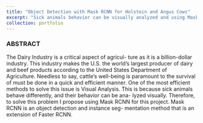 ```yaml
---
title: "Object Detection with Mask RCNN for Holstein and Angus Cows"
excerpt: "Sick animals behavior can be visually analyzed and using Mask RCNN will aid in finding patterns of behaviors <br/><img src='/images/cow.png'>"
collection: portfolio
---
```


### ABSTRACT

 The Dairy Industry is a critical aspect of agricul- ture as it is a billion-dollar industry. This industry makes the U.S. the world’s largest producer of dairy and beef products according to the United States Department of Agriculture. Needless to say, cattle’s well-being is paramount to the survival of must be done in a quick and efficient manner. One of the most efficient methods to solve this issue is Visual Analysis. This is because sick animals behave differently, and their behavior can be ana- lyzed visually. Therefore, to solve this problem I propose using Mask RCNN for this project. Mask RCNN is an object detection and instance seg- mentation method that is an extension of Faster RCNN.

